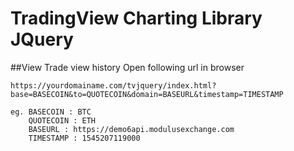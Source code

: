 # TradingView Charting Library JQuery

##View Trade view history
Open following url in browser
```
https://yourdomainame.com/tvjquery/index.html?base=BASECOIN&to=QUOTECOIN&domain=BASEURL&timestamp=TIMESTAMP

eg. BASECOIN : BTC
    QUOTECOIN : ETH
    BASEURL : https://demo6api.modulusexchange.com
    TIMESTAMP : 1545207119000

```

